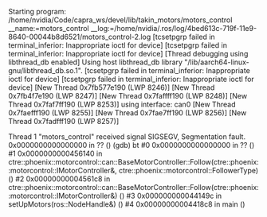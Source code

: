 Starting program: /home/nvidia/Code/capra_ws/devel/lib/takin_motors/motors_control __name:=motors_control __log:=/home/nvidia/.ros/log/4bed613c-719f-11e9-8640-00044b8d6521/motors_control-2.log
[tcsetpgrp failed in terminal_inferior: Inappropriate ioctl for device]
[tcsetpgrp failed in terminal_inferior: Inappropriate ioctl for device]
[Thread debugging using libthread_db enabled]
Using host libthread_db library "/lib/aarch64-linux-gnu/libthread_db.so.1".
[tcsetpgrp failed in terminal_inferior: Inappropriate ioctl for device]
[tcsetpgrp failed in terminal_inferior: Inappropriate ioctl for device]
[New Thread 0x7fb577e190 (LWP 8246)]
[New Thread 0x7fb4f7e190 (LWP 8247)]
[New Thread 0x7faffff190 (LWP 8248)]
[New Thread 0x7faf7ff190 (LWP 8253)]
using interface: can0
[New Thread 0x7faefff190 (LWP 8255)]
[New Thread 0x7fae7ff190 (LWP 8256)]
[New Thread 0x7fadfff190 (LWP 8257)]

Thread 1 "motors_control" received signal SIGSEGV, Segmentation fault.
0x0000000000000000 in ?? ()
(gdb) bt
#0  0x0000000000000000 in ?? ()
#1  0x0000000000456140 in ctre::phoenix::motorcontrol::can::BaseMotorController::Follow(ctre::phoenix::motorcontrol::IMotorController&, ctre::phoenix::motorcontrol::FollowerType) ()
#2  0x00000000004561c8 in ctre::phoenix::motorcontrol::can::BaseMotorController::Follow(ctre::phoenix::motorcontrol::IMotorController&) ()
#3  0x000000000044149c in setUpMotors(ros::NodeHandle&) ()
#4  0x00000000004418c8 in main ()

